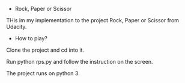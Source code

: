 * Rock, Paper or Scissor

THis im my implementation to the project Rock, Paper or Scissor from Udacity.

* How to play?

Clone the project and cd into it.

Run python rps.py and follow the instruction on the screen.

The project runs on python 3.
